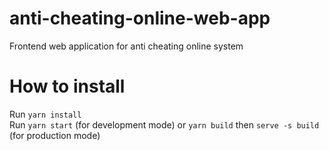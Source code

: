# anti-cheating-online-web-app
Frontend web application for anti cheating online system

# How to install
Run ```yarn install```  
Run ```yarn start``` (for development mode) or ```yarn build``` then ```serve -s build``` (for production mode)
